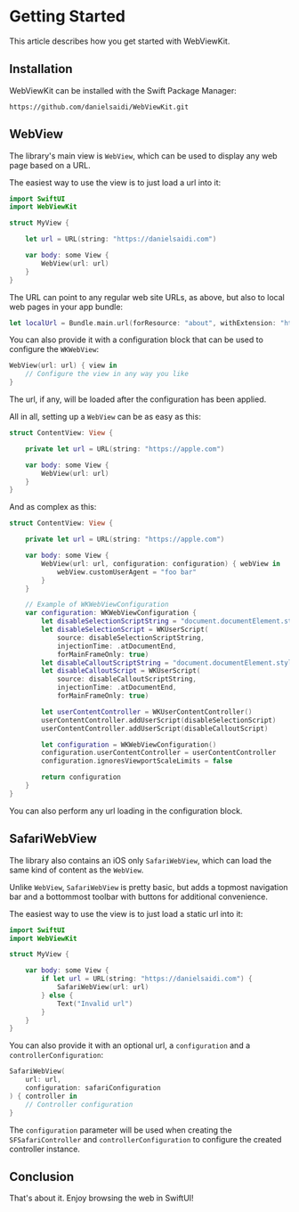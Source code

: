 # Getting Started

This article describes how you get started with WebViewKit.


## Installation

WebViewKit can be installed with the Swift Package Manager:

```
https://github.com/danielsaidi/WebViewKit.git
``` 


## WebView

The library's main view is ``WebView``, which can be used to display any web page based on a URL.

The easiest way to use the view is to just load a url into it:

```swift
import SwiftUI
import WebViewKit

struct MyView {

    let url = URL(string: "https://danielsaidi.com")

    var body: some View {
        WebView(url: url)
    }
}
```

The URL can point to any regular web site URLs, as above, but also to local web pages in your app bundle:

```swift
let localUrl = Bundle.main.url(forResource: "about", withExtension: "html")
``` 

You can also provide it with a configuration block that can be used to configure the `WKWebView`:

```swift
WebView(url: url) { view in
    // Configure the view in any way you like
}
```

The url, if any, will be loaded after the configuration has been applied. 

All in all, setting up a `WebView` can be as easy as this:

```swift
struct ContentView: View {

    private let url = URL(string: "https://apple.com")

    var body: some View {
        WebView(url: url)
    }
}
```

And as complex as this:

```swift
struct ContentView: View {

    private let url = URL(string: "https://apple.com")

    var body: some View {
        WebView(url: url, configuration: configuration) { webView in
            webView.customUserAgent = "foo bar"
        }
    }

    // Example of WKWebViewConfiguration
    var configuration: WKWebViewConfiguration {
        let disableSelectionScriptString = "document.documentElement.style.webkitUserSelect='none';"
        let disableSelectionScript = WKUserScript(
            source: disableSelectionScriptString,
            injectionTime: .atDocumentEnd,
            forMainFrameOnly: true)
        let disableCalloutScriptString = "document.documentElement.style.webkitTouchCallout='none';"
        let disableCalloutScript = WKUserScript(
            source: disableCalloutScriptString,
            injectionTime: .atDocumentEnd,
            forMainFrameOnly: true)

        let userContentController = WKUserContentController()
        userContentController.addUserScript(disableSelectionScript)
        userContentController.addUserScript(disableCalloutScript)

        let configuration = WKWebViewConfiguration()
        configuration.userContentController = userContentController
        configuration.ignoresViewportScaleLimits = false

        return configuration
    }
}
```

You can also perform any url loading in the configuration block.


## SafariWebView

The library also contains an iOS only ``SafariWebView``, which can load the same kind of content as the ``WebView``.

Unlike ``WebView``, ``SafariWebView`` is pretty basic, but adds a topmost navigation bar and a bottommost toolbar with buttons for additional convenience.

The easiest way to use the view is to just load a static url into it:

```swift
import SwiftUI
import WebViewKit

struct MyView {

    var body: some View {
        if let url = URL(string: "https://danielsaidi.com") {
            SafariWebView(url: url)
        } else {
            Text("Invalid url")
        }
    }
}
```

You can also provide it with an optional url, a `configuration` and a `controllerConfiguration`:

```swift
SafariWebView(
    url: url,
    configuration: safariConfiguration
) { controller in
    // Controller configuration
}
```

The `configuration` parameter will be used when creating the `SFSafariController` and `controllerConfiguration` to configure the created controller instance.    


## Conclusion

That's about it. Enjoy browsing the web in SwiftUI!
